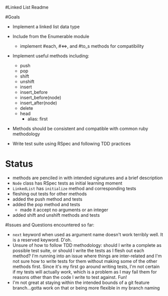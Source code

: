 #Linked List Readme

#Goals

* Implement a linked list data type
* Include from the Enumerable module
  * implement #each, #<=>, and #to_s methods for compatibility
* Implement useful methods including:
  * push
  * pop
  * shift
  * unshift
  * insert
  * insert_before
  * insert_before(node)
  * insert_after(node)
  * delete
  * head
    * alias: first
* Methods should be consistent and compatible with common ruby methodology

* Write test suite using RSpec and following TDD practices

# Status

* methods are penciled in with intended signatures and a brief description
* `Node` class has RSpec tests as initial learning moment
* `LinkedList` has `initialize` method and corresponding tests
* fleshing out tests for other methods
* added the push method and tests
* added the pop method and tests
  * made it accept no arguments or an integer
* added shift and unshift methods and tests

#Issues and Questions encountered so far:
* `next` keyword when used as argument name doesn't work terribly well. It is a reserved keyword. D'oh.
* Unsure of how to follow TDD methodology: should I write a complete as possible test suite, or should I write the tests as I flesh out each method? I'm running into an issue where things are inter-related and I'm not sure how to write tests for them without making some of the other methods first. Since it's my first go around writing tests, I'm not certain if my tests will actually *work*, which is a problem as I may fail them for reasons other than the code I write to test against. Fun!
* I'm not great at staying within the intended bounds of a git feature branch...gotta work on that or being more flexible in my branch naming
